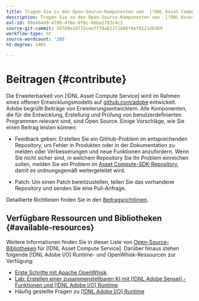 ```yaml
---
title: Tragen Sie zu den Open-Source-Komponenten von  [!DNL Asset Compute Service] bei
description: Tragen Sie zu den Open-Source-Komponenten von  [!DNL Asset Compute Service] bei.
exl-id: 99a4b4d9-4709-4f8e-9f8c-96ba1783c4c3
source-git-commit: 50f69e16772cee7f79a812f2b86f0ef0221db369
workflow-type: ht
source-wordcount: '205'
ht-degree: 100%

---
```


# Beitragen {#contribute}

Die Erweiterbarkeit von [!DNL Asset Compute Service] wird im Rahmen eines offenen Entwicklungsmodells auf [github.com/adobe](https://github.com/adobe) entwickelt. Adobe begrüßt Beiträge von Erweiterungsentwicklern. Alle Komponenten, die für die Entwicklung, Erstellung und Prüfung von benutzerdefinierten Programmen relevant sind, sind Open Source. Einige Vorschläge, wie Sie einen Beitrag leisten können:

* Feedback geben: Erstellen Sie ein GitHub-Problem im entsprechenden Repository, um Fehler in Produkten oder in der Dokumentation zu melden oder Verbesserungen und neue Funktionen anzufordern. Wenn Sie nicht sicher sind, in welchem Repository Sie Ihr Problem einreichen sollen, melden Sie ein Problem im [Asset Compute-SDK-Repository](https://github.com/adobe/asset-compute-sdk), damit es ordnungsgemäß weitergeleitet wird.

* Patch: Um einen Patch bereitzustellen, teilen Sie das vorhandene Repository und senden Sie eine Pull-Anfrage.

Detaillierte Richtlinien finden Sie in den [Beitragsrichtlinien](https://github.com/adobe/asset-compute-sdk/blob/master/.github/CONTRIBUTING.md).

## Verfügbare Ressourcen und Bibliotheken {#available-resources}

Weitere Informationen finden Sie in dieser Liste von [Open-Source-Bibliotheken](https://github.com/adobe/asset-compute-sdk#available-resources-and-libraries) für [!DNL Asset Compute Service]. Darüber hinaus stehen folgende [!DNL Adobe I/O] Runtime- und OpenWhisk-Ressourcen zur Verfügung:

* [Erste Schritte mit Apache OpenWhisk](https://github.com/apache/incubator-openwhisk/tree/master/docs#getting-started-with-openwhisk).
* [Lab: Erstellen einer zusammenstellbaren KI mit  [!DNL Adobe Sensei] -Funktionen und  [!DNL Adobe I/O] Runtime](https://opensource.adobe.com/adobe-sensei-ai-functions/index.html).
* Häufig gestellte Fragen zu [[!DNL Adobe I/O] Runtime](https://www.adobe.io/apis/experienceplatform/runtime/docs.html#!adobedocs/adobeio-runtime/master/resources/faq.md)

<!-- **TBD** for post-release:
* Link to Adobe Developer App Builder open-source components.
* Issues in `aio` can be reported in Adobe Developer App Builder repos.
* Issues in asset-compute-sdk or devtool goes into the relevant repos from Nui.
-->
